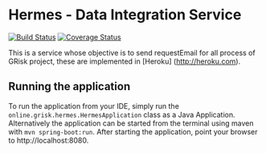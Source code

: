 # Hermes - Data Integration Service

[![Build Status](https://travis-ci.org/pabloriosramirez/hermes.svg?branch=master)](https://travis-ci.org/pabloriosramirez/hermes)
[![Coverage Status](https://coveralls.io/repos/github/pabloriosramirez/hermes/badge.svg?branch=master)](https://coveralls.io/github/pabloriosramirez/hermes?branch=master)

This is a service whose objective is to send requestEmail for all process of GRisk project, these are implemented in [Heroku] (http://heroku.com).
## Running the application

To run the application from your IDE, simply run the `online.grisk.hermes.HermesApplication` class as
a Java Application.
Alternatively the application can be started from the terminal using maven with `mvn spring-boot:run`.
After starting the application, point your browser to http://localhost:8080.